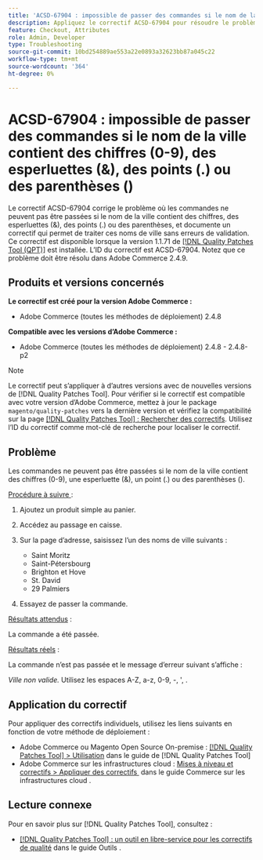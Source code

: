 ```yaml
---
title: 'ACSD-67904 : impossible de passer des commandes si le nom de la ville contient des chiffres (0-9), des esperluettes (&), des points (.) ou des parenthèses ()'
description: Appliquez le correctif ACSD-67904 pour résoudre le problème d’Adobe Commerce en raison duquel l’extraction échoue lorsque les noms de ville contiennent des chiffres (0-9), des esperluettes (&), des points (.) ou des parenthèses ().
feature: Checkout, Attributes
role: Admin, Developer
type: Troubleshooting
source-git-commit: 10bd254889ae553a22e0893a32623bb87a045c22
workflow-type: tm+mt
source-wordcount: '364'
ht-degree: 0%

---
```



# ACSD-67904 : impossible de passer des commandes si le nom de la ville contient des chiffres (0-9), des esperluettes (&amp;), des points (.) ou des parenthèses ()

Le correctif ACSD-67904 corrige le problème où les commandes ne peuvent pas être passées si le nom de la ville contient des chiffres, des esperluettes (&amp;), des points (.) ou des parenthèses, et documente un correctif qui permet de traiter ces noms de ville sans erreurs de validation. Ce correctif est disponible lorsque la version 1.1.71 de [[!DNL Quality Patches Tool (QPT)]](/help/tools/quality-patches-tool/quality-patches-tool-to-self-serve-quality-patches.md) est installée. L’ID du correctif est ACSD-67904. Notez que ce problème doit être résolu dans Adobe Commerce 2.4.9.

## Produits et versions concernés

**Le correctif est créé pour la version Adobe Commerce :**

* Adobe Commerce (toutes les méthodes de déploiement) 2.4.8

**Compatible avec les versions d’Adobe Commerce :**

* Adobe Commerce (toutes les méthodes de déploiement) 2.4.8 - 2.4.8-p2

>[!NOTE]
>
>Le correctif peut s’appliquer à d’autres versions avec de nouvelles versions de [!DNL Quality Patches Tool]. Pour vérifier si le correctif est compatible avec votre version d’Adobe Commerce, mettez à jour le package `magento/quality-patches` vers la dernière version et vérifiez la compatibilité sur la page [[!DNL Quality Patches Tool] : Rechercher des correctifs](https://experienceleague.adobe.com/tools/commerce-quality-patches/index.html). Utilisez l’ID du correctif comme mot-clé de recherche pour localiser le correctif.

## Problème

Les commandes ne peuvent pas être passées si le nom de la ville contient des chiffres (0-9), une esperluette (&amp;), un point (.) ou des parenthèses ().

<u>Procédure à suivre </u> :

1. Ajoutez un produit simple au panier.
1. Accédez au passage en caisse.
1. Sur la page d’adresse, saisissez l’un des noms de ville suivants :

   * Saint Moritz
   * Saint-Pétersbourg
   * Brighton et Hove
   * St. David
   * 29 Palmiers

1. Essayez de passer la commande.


<u>Résultats attendus</u> :

La commande a été passée.

<u>Résultats réels</u> :

La commande n’est pas passée et le message d’erreur suivant s’affiche :

*Ville non valide.* Utilisez les espaces A-Z, a-z, 0-9, -, &#39;, .


## Application du correctif

Pour appliquer des correctifs individuels, utilisez les liens suivants en fonction de votre méthode de déploiement :

* Adobe Commerce ou Magento Open Source On-premise : [[!DNL Quality Patches Tool] > Utilisation](/help/tools/quality-patches-tool/usage.md) dans le guide de [!DNL Quality Patches Tool]
* Adobe Commerce sur les infrastructures cloud : [&#x200B; Mises à niveau et correctifs > Appliquer des correctifs &#x200B;](https://experienceleague.adobe.com/docs/commerce-cloud-service/user-guide/develop/upgrade/apply-patches.html) dans le guide Commerce sur les infrastructures cloud .

## Lecture connexe

Pour en savoir plus sur [!DNL Quality Patches Tool], consultez :

* [[!DNL Quality Patches Tool] : un outil en libre-service pour les correctifs de qualité](/help/tools/quality-patches-tool/quality-patches-tool-to-self-serve-quality-patches.md) dans le guide Outils .
